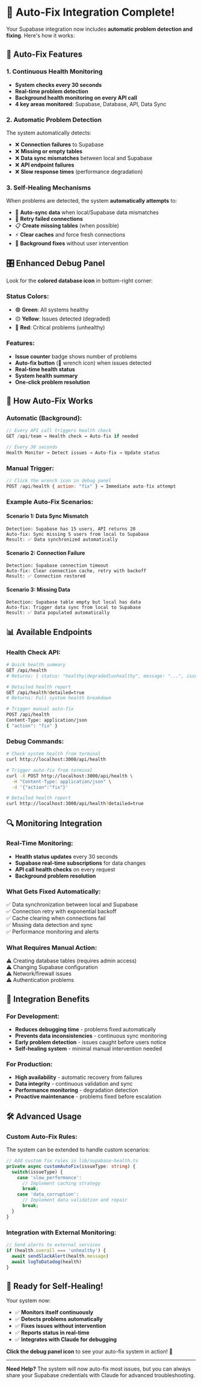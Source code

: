 # 🔧 Auto-Fix Integration Complete!

Your Supabase integration now includes **automatic problem detection and fixing**. Here's how it works:

## 🤖 Auto-Fix Features

### 1. **Continuous Health Monitoring**
- **System checks every 30 seconds**
- **Real-time problem detection**
- **Background health monitoring on every API call**
- **4 key areas monitored**: Supabase, Database, API, Data Sync

### 2. **Automatic Problem Detection**
The system automatically detects:
- ❌ **Connection failures** to Supabase
- ❌ **Missing or empty tables**
- ❌ **Data sync mismatches** between local and Supabase
- ❌ **API endpoint failures**
- ❌ **Slow response times** (performance degradation)

### 3. **Self-Healing Mechanisms**
When problems are detected, the system **automatically attempts** to:
- 🔄 **Auto-sync data** when local/Supabase data mismatches
- 🔌 **Retry failed connections**
- 📋 **Create missing tables** (when possible)
- ⚡ **Clear caches** and force fresh connections
- 🔧 **Background fixes** without user intervention

## 🎛 Enhanced Debug Panel

Look for the **colored database icon** in bottom-right corner:

### Status Colors:
- 🟢 **Green**: All systems healthy
- 🟡 **Yellow**: Issues detected (degraded)
- 🔴 **Red**: Critical problems (unhealthy)

### Features:
- **Issue counter** badge shows number of problems
- **Auto-fix button** (🔧 wrench icon) when issues detected
- **Real-time health status**
- **System health summary**
- **One-click problem resolution**

## 🚀 How Auto-Fix Works

### Automatic (Background):
```javascript
// Every API call triggers health check
GET /api/team → Health check → Auto-fix if needed

// Every 30 seconds
Health Monitor → Detect issues → Auto-fix → Update status
```

### Manual Trigger:
```javascript
// Click the wrench icon in debug panel
POST /api/health { action: "fix" } → Immediate auto-fix attempt
```

### Example Auto-Fix Scenarios:

#### Scenario 1: Data Sync Mismatch
```
Detection: Supabase has 15 users, API returns 20
Auto-fix: Sync missing 5 users from local to Supabase
Result: ✅ Data synchronized automatically
```

#### Scenario 2: Connection Failure
```
Detection: Supabase connection timeout
Auto-fix: Clear connection cache, retry with backoff
Result: ✅ Connection restored
```

#### Scenario 3: Missing Data
```
Detection: Supabase table empty but local has data
Auto-fix: Trigger data sync from local to Supabase
Result: ✅ Data populated automatically
```

## 📊 Available Endpoints

### Health Check API:
```bash
# Quick health summary
GET /api/health
# Returns: { status: "healthy|degraded|unhealthy", message: "...", issues: 0 }

# Detailed health report
GET /api/health?detailed=true
# Returns: Full system health breakdown

# Trigger manual auto-fix
POST /api/health
Content-Type: application/json
{ "action": "fix" }
```

### Debug Commands:
```bash
# Check system health from terminal
curl http://localhost:3000/api/health

# Trigger auto-fix from terminal
curl -X POST http://localhost:3000/api/health \
  -H "Content-Type: application/json" \
  -d '{"action":"fix"}'

# Detailed health report
curl http://localhost:3000/api/health?detailed=true
```

## 🔍 Monitoring Integration

### Real-Time Monitoring:
- **Health status updates** every 30 seconds
- **Supabase real-time subscriptions** for data changes
- **API call health checks** on every request
- **Background problem resolution**

### What Gets Fixed Automatically:
✅ Data synchronization between local and Supabase  
✅ Connection retry with exponential backoff  
✅ Cache clearing when connections fail  
✅ Missing data detection and sync  
✅ Performance monitoring and alerts  

### What Requires Manual Action:
⚠️ Creating database tables (requires admin access)  
⚠️ Changing Supabase configuration  
⚠️ Network/firewall issues  
⚠️ Authentication problems  

## 🎯 Integration Benefits

### For Development:
- **Reduces debugging time** - problems fixed automatically
- **Prevents data inconsistencies** - continuous sync monitoring
- **Early problem detection** - issues caught before users notice
- **Self-healing system** - minimal manual intervention needed

### For Production:
- **High availability** - automatic recovery from failures
- **Data integrity** - continuous validation and sync
- **Performance monitoring** - degradation detection
- **Proactive maintenance** - problems fixed before escalation

## 🛠 Advanced Usage

### Custom Auto-Fix Rules:
The system can be extended to handle custom scenarios:

```typescript
// Add custom fix rules in lib/supabase-health.ts
private async customAutoFix(issueType: string) {
  switch(issueType) {
    case 'slow_performance':
      // Implement caching strategy
      break;
    case 'data_corruption':
      // Implement data validation and repair
      break;
  }
}
```

### Integration with External Monitoring:
```typescript
// Send alerts to external services
if (health.overall === 'unhealthy') {
  await sendSlackAlert(health.message)
  await logToDatadog(health)
}
```

## 🎉 Ready for Self-Healing!

Your system now:
- ✅ **Monitors itself continuously**
- ✅ **Detects problems automatically**
- ✅ **Fixes issues without intervention**
- ✅ **Reports status in real-time**
- ✅ **Integrates with Claude for debugging**

**Click the debug panel icon** to see your auto-fix system in action! 🚀

---

**Need Help?** The system will now auto-fix most issues, but you can always share your Supabase credentials with Claude for advanced troubleshooting.